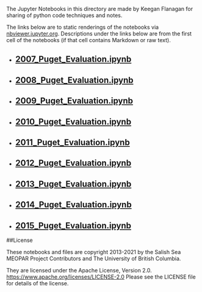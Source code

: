 The Jupyter Notebooks in this directory are made by Keegan Flanagan
for sharing of python code techniques and notes.

The links below are to static renderings of the notebooks via
[nbviewer.jupyter.org](https://nbviewer.jupyter.org/).
Descriptions under the links below are from the first cell of the notebooks
(if that cell contains Markdown or raw text).

* ## [2007_Puget_Evaluation.ipynb](https://nbviewer.jupyter.org/github/SalishSeaCast/analysis-keegan/blob/master/notebooks/Evaluations/Individual_year_evaluations/2007_Puget_Evaluation.ipynb)  
    
* ## [2008_Puget_Evaluation.ipynb](https://nbviewer.jupyter.org/github/SalishSeaCast/analysis-keegan/blob/master/notebooks/Evaluations/Individual_year_evaluations/2008_Puget_Evaluation.ipynb)  
    
* ## [2009_Puget_Evaluation.ipynb](https://nbviewer.jupyter.org/github/SalishSeaCast/analysis-keegan/blob/master/notebooks/Evaluations/Individual_year_evaluations/2009_Puget_Evaluation.ipynb)  
    
* ## [2010_Puget_Evaluation.ipynb](https://nbviewer.jupyter.org/github/SalishSeaCast/analysis-keegan/blob/master/notebooks/Evaluations/Individual_year_evaluations/2010_Puget_Evaluation.ipynb)  
    
* ## [2011_Puget_Evaluation.ipynb](https://nbviewer.jupyter.org/github/SalishSeaCast/analysis-keegan/blob/master/notebooks/Evaluations/Individual_year_evaluations/2011_Puget_Evaluation.ipynb)  
    
* ## [2012_Puget_Evaluation.ipynb](https://nbviewer.jupyter.org/github/SalishSeaCast/analysis-keegan/blob/master/notebooks/Evaluations/Individual_year_evaluations/2012_Puget_Evaluation.ipynb)  
    
* ## [2013_Puget_Evaluation.ipynb](https://nbviewer.jupyter.org/github/SalishSeaCast/analysis-keegan/blob/master/notebooks/Evaluations/Individual_year_evaluations/2013_Puget_Evaluation.ipynb)  
    
* ## [2014_Puget_Evaluation.ipynb](https://nbviewer.jupyter.org/github/SalishSeaCast/analysis-keegan/blob/master/notebooks/Evaluations/Individual_year_evaluations/2014_Puget_Evaluation.ipynb)  
    
* ## [2015_Puget_Evaluation.ipynb](https://nbviewer.jupyter.org/github/SalishSeaCast/analysis-keegan/blob/master/notebooks/Evaluations/Individual_year_evaluations/2015_Puget_Evaluation.ipynb)  
    

##License

These notebooks and files are copyright 2013-2021
by the Salish Sea MEOPAR Project Contributors
and The University of British Columbia.

They are licensed under the Apache License, Version 2.0.
https://www.apache.org/licenses/LICENSE-2.0
Please see the LICENSE file for details of the license.
